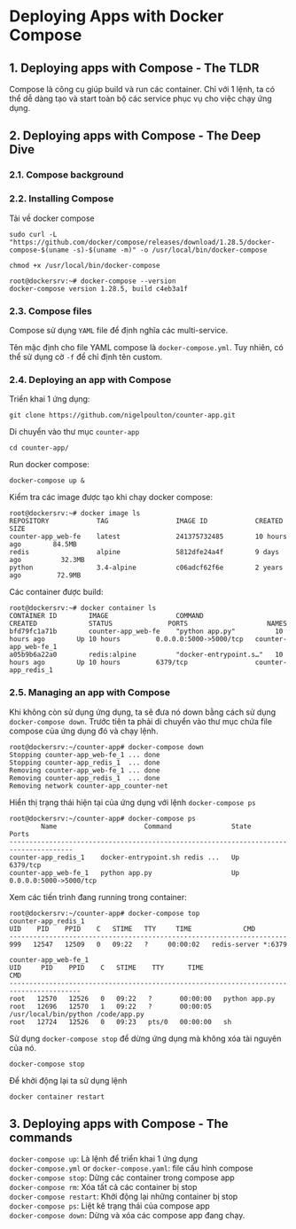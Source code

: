 # Deploying Apps with Docker Compose

## 1. Deploying apps with Compose - The TLDR

Compose là công cụ giúp build và run các container. Chỉ với 1 lệnh, ta có thể dễ dàng tạo và start toàn bộ các service phục vụ cho việc chạy ứng dụng. 

## 2. Deploying apps with Compose - The Deep Dive

### 2.1. Compose background

### 2.2. Installing Compose

Tải về docker compose

```
sudo curl -L "https://github.com/docker/compose/releases/download/1.28.5/docker-compose-$(uname -s)-$(uname -m)" -o /usr/local/bin/docker-compose

chmod +x /usr/local/bin/docker-compose
```

```
root@dockersrv:~# docker-compose --version
docker-compose version 1.28.5, build c4eb3a1f
```

### 2.3. Compose files

Compose sử dụng `YAML` file để định nghĩa các multi-service. 

Tên mặc định cho file YAML compose là `docker-compose.yml`. Tuy nhiên, có thể sử dụng cờ `-f` để chỉ định tên custom. 

### 2.4. Deploying an app with Compose

Triển khai 1 ứng dụng: 

```
git clone https://github.com/nigelpoulton/counter-app.git
```

Di chuyển vào thư mục `counter-app`

```
cd counter-app/
```

Run docker compose: 

```
docker-compose up &
```

Kiểm tra các image được tạo khi chạy docker compose:

```
root@dockersrv:~# docker image ls
REPOSITORY            TAG                 IMAGE ID            CREATED             SIZE
counter-app_web-fe    latest              241375732485        10 hours ago        84.5MB
redis                 alpine              5812dfe24a4f        9 days ago          32.3MB
python                3.4-alpine          c06adcf62f6e        2 years ago         72.9MB
```

Các container được build: 

```
root@dockersrv:~# docker container ls
CONTAINER ID        IMAGE                 COMMAND                  CREATED             STATUS              PORTS                    NAMES
bfd79fc1a71b        counter-app_web-fe    "python app.py"          10 hours ago        Up 10 hours         0.0.0.0:5000->5000/tcp   counter-app_web-fe_1
a05b9b6a22a0        redis:alpine          "docker-entrypoint.s…"   10 hours ago        Up 10 hours         6379/tcp                 counter-app_redis_1
```

### 2.5. Managing an app with Compose

Khi không còn sử dụng ứng dụng, ta sẽ đưa nó down bằng cách sử dụng `docker-compose down`. Trước tiên ta phải di chuyển vào thư mục chứa file compose của ứng dụng đó và chạy lệnh. 

```
root@dockersrv:~/counter-app# docker-compose down
Stopping counter-app_web-fe_1 ... done
Stopping counter-app_redis_1  ... done
Removing counter-app_web-fe_1 ... done
Removing counter-app_redis_1  ... done
Removing network counter-app_counter-net
```

Hiển thị trạng thái hiện tại của ứng dụng với lệnh `docker-compose ps` 

```
root@dockersrv:~/counter-app# docker-compose ps
        Name                      Command               State           Ports
--------------------------------------------------------------------------------------
counter-app_redis_1    docker-entrypoint.sh redis ...   Up      6379/tcp
counter-app_web-fe_1   python app.py                    Up      0.0.0.0:5000->5000/tcp
```

Xem các tiến trình đang running trong container: 

```
root@dockersrv:~/counter-app# docker-compose top
counter-app_redis_1
UID    PID    PPID    C   STIME   TTY     TIME             CMD
----------------------------------------------------------------------
999   12547   12509   0   09:22   ?     00:00:02   redis-server *:6379

counter-app_web-fe_1
UID     PID    PPID    C   STIME    TTY      TIME                    CMD
----------------------------------------------------------------------------------------
root   12570   12526   0   09:22   ?       00:00:00   python app.py
root   12696   12570   1   09:22   ?       00:00:05   /usr/local/bin/python /code/app.py
root   12724   12526   0   09:23   pts/0   00:00:00   sh
```

Sử dụng `docker-compose stop` để dừng ứng dụng mà không xóa tài nguyên của nó. 

```
docker-compose stop
```

Để khởi động lại ta sử dụng lệnh

```
docker container restart
```

## 3. Deploying apps with Compose - The commands

`docker-compose up`: Là lệnh để triển khai 1 ứng dụng  
`docker-compose.yml` or `docker-compose.yaml`: file cấu hình compose  
`docker-compose stop`: Dừng các container trong compose app  
`docker-compose rm`: Xóa tất cả các container bị stop  
`docker-compose restart`: Khởi động lại những container bị stop  
`docker-compose ps`: Liệt kê trạng thái của compose app  
`docker-compose down`: Dừng và xóa các compose app đang chạy.  







